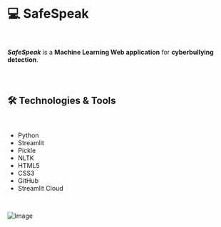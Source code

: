 # 💻 SafeSpeak
<br>

_**SafeSpeak**_ is a  **Machine Learning Web application** for **cyberbullying detection**.


<!-- ![Image](https://user-images.githubusercontent.com/51766689/226756775-745d6676-1e8e-471b-ab2c-15eb7f99c37c.png) -->


###





<br>



## 🛠 Technologies & Tools
<br>

- Python
- Streamlit
- Pickle
- NLTK
- HTML5
- CSS3
- GitHub
- Streamlit Cloud

<br>

![Image](https://user-images.githubusercontent.com/51766689/226749340-ca1d14f0-901a-48ae-a645-074a4d3b3410.png)

